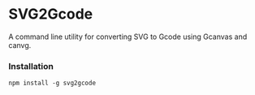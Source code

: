 SVG2Gcode
========
A command line utility for converting SVG to Gcode using Gcanvas and canvg.

### Installation
`npm install -g svg2gcode`
